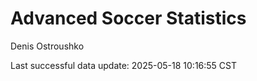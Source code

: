 # Advanced Soccer Statistics
Denis Ostroushko

<!-- gfm -->

Last successful data update: 2025-05-18 10:16:55 CST
